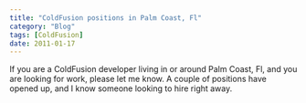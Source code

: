```yaml
---
title: "ColdFusion positions in Palm Coast, Fl"
category: "Blog"
tags: [ColdFusion]
date: 2011-01-17
---
```



If you are a ColdFusion developer living in or around Palm Coast, Fl, and you are looking for work, please let me know. A couple of positions have opened up, and I know someone looking to hire right away.